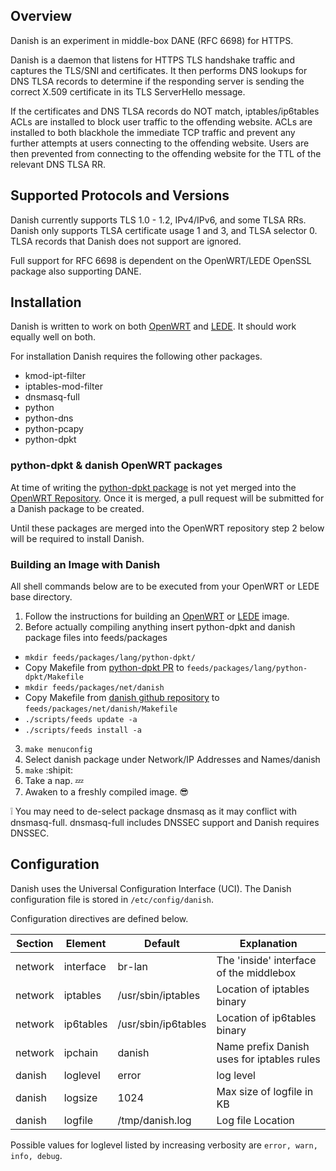 ## Overview
Danish is an experiment in middle-box DANE (RFC 6698) for HTTPS.

Danish is a daemon that listens for HTTPS TLS handshake traffic and captures the TLS/SNI and certificates. It then performs DNS lookups for DNS TLSA records to determine if the responding server is sending the correct X.509 certificate in its TLS ServerHello message.

If the certificates and DNS TLSA records do NOT match, iptables/ip6tables ACLs are installed to block user traffic to the offending website. ACLs are installed to both blackhole the immediate TCP traffic and prevent any further attempts at users connecting to the offending website. Users are then prevented from connecting to the offending website for the TTL of the relevant DNS TLSA RR.

## Supported Protocols and Versions
Danish currently supports TLS 1.0 - 1.2, IPv4/IPv6, and some TLSA RRs. Danish only supports TLSA certificate usage 1 and 3, and TLSA selector 0. TLSA records that Danish does not support are ignored.

Full support for RFC 6698 is dependent on the OpenWRT/LEDE OpenSSL package also supporting DANE.

## Installation
Danish is written to work on both [OpenWRT](https://www.openwrt.org/) and [LEDE](https://www.lede-project.org/). It should work equally well on both.

For installation Danish requires the following other packages.
* kmod-ipt-filter
* iptables-mod-filter
* dnsmasq-full
* python
* python-dns
* python-pcapy
* python-dpkt

### python-dpkt & danish OpenWRT packages
At time of writing the [python-dpkt package](https://github.com/openwrt/packages/pull/4256) is not yet merged into the [OpenWRT Repository](https://github.com/openwrt/packages). Once it is merged, a pull request will be submitted for a Danish package to be created.

Until these packages are merged into the OpenWRT repository step 2 below will be required to install Danish.

### Building an Image with Danish
All shell commands below are to be executed from your OpenWRT or LEDE base directory.

1. Follow the instructions for building an [OpenWRT](https://github.com/openwrt/openwrt) or [LEDE](https://lede-project.org/docs/guide-developer/quickstart-build-images) image.
2. Before actually compiling anything insert python-dpkt and danish package files into feeds/packages
  - `mkdir feeds/packages/lang/python-dpkt/`
  - Copy Makefile from [python-dpkt PR](https://github.com/openwrt/packages/pull/4256) to `feeds/packages/lang/python-dpkt/Makefile`
  - `mkdir feeds/packages/net/danish`
  - Copy Makefile from [danish github repository](https://github.com/smutt/danish) to `feeds/packages/net/danish/Makefile`
  - `./scripts/feeds update -a`
  - `./scripts/feeds install -a`

3. `make menuconfig`
4. Select danish package under Network/IP Addresses and Names/danish 
5. `make` :shipit:
6. Take a nap. :zzz:
7. Awaken to a freshly compiled image. :sunglasses:

:grey_exclamation: You may need to de-select package dnsmasq as it may conflict with dnsmasq-full. dnsmasq-full includes DNSSEC support and Danish requires DNSSEC.

## Configuration

Danish uses the Universal Configuration Interface (UCI). The Danish configuration file is stored in `/etc/config/danish`.

Configuration directives are defined below.

| Section | Element | Default | Explanation |
--- | --- | --- | --- | 
| network | interface | br-lan | The 'inside' interface of the middlebox | 
| network | iptables | /usr/sbin/iptables | Location of iptables binary |
| network | ip6tables | /usr/sbin/ip6tables | Location of ip6tables binary |
| network | ipchain | danish | Name prefix Danish uses for iptables rules |
| danish | loglevel | error | log level | 
| danish | logsize | 1024 | Max size of logfile in KB | 
| danish | logfile | /tmp/danish.log | Log file Location | 

Possible values for loglevel listed by increasing verbosity are `error, warn, info, debug`.

